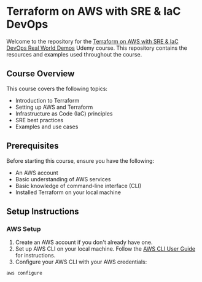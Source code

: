 # Terraform on AWS with SRE & IaC DevOps

Welcome to the repository for the [Terraform on AWS with SRE & IaC DevOps Real World Demos](https://www.udemy.com/course/terraform-on-aws-with-sre-iac-devops-real-world-demos/) Udemy course. This repository contains the resources and examples used throughout the course.

## Course Overview

This course covers the following topics:
- Introduction to Terraform
- Setting up AWS and Terraform
- Infrastructure as Code (IaC) principles
- SRE best practices
- Examples and use cases

## Prerequisites

Before starting this course, ensure you have the following:
- An AWS account
- Basic understanding of AWS services
- Basic knowledge of command-line interface (CLI)
- Installed Terraform on your local machine

## Setup Instructions

### AWS Setup

1. Create an AWS account if you don't already have one.
2. Set up AWS CLI on your local machine. Follow the [AWS CLI User Guide](https://docs.aws.amazon.com/cli/latest/userguide/cli-configure-quickstart.html) for instructions.
3. Configure your AWS CLI with your AWS credentials:
```bash
aws configure
```
